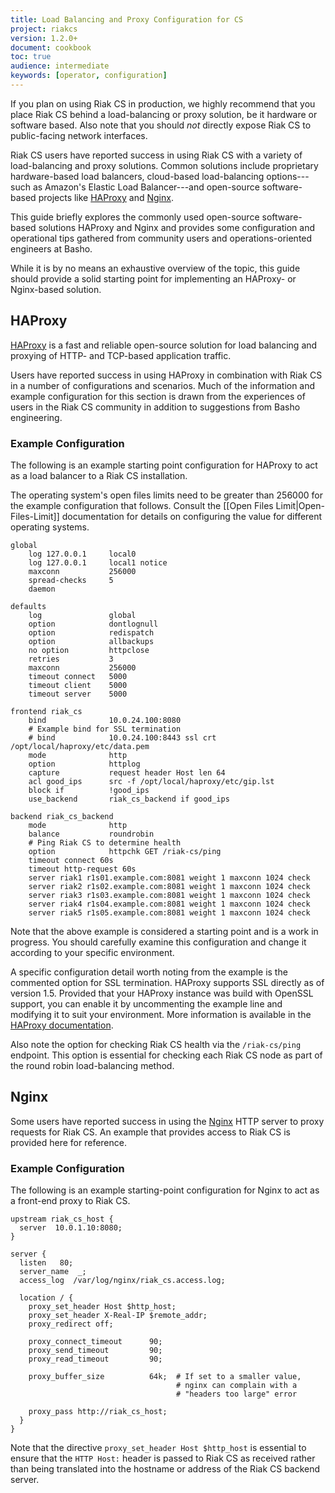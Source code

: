```yaml
---
title: Load Balancing and Proxy Configuration for CS
project: riakcs
version: 1.2.0+
document: cookbook
toc: true
audience: intermediate
keywords: [operator, configuration]
---
```


If you plan on using Riak CS in production, we highly recommend that you place Riak CS behind a load-balancing or proxy solution, be it hardware or software based. Also note that you should *not* directly expose Riak CS to public-facing
network interfaces.

Riak CS users have reported success in using Riak CS with a variety of load-balancing and proxy solutions. Common solutions include proprietary hardware-based load balancers, cloud-based load-balancing options---such as Amazon's
Elastic Load Balancer---and open-source software-based projects like [HAProxy](http://haproxy.1wt.eu/) and [Nginx](http://wiki.nginx.org/Main).

This guide briefly explores the commonly used open-source software-based
solutions HAProxy and Nginx and provides some configuration and operational
tips gathered from community users and operations-oriented engineers at Basho.

While it is by no means an exhaustive overview of the topic, this guide should
provide a solid starting point for implementing an HAProxy- or Nginx-based solution.

## HAProxy

[HAProxy](http://haproxy.1wt.eu/) is a fast and reliable open-source solution
for load balancing and proxying of HTTP- and TCP-based application traffic.

Users have reported success in using HAProxy in combination with Riak CS in a
number of configurations and scenarios. Much of the information and example configuration for this section is drawn from the experiences of users in the
Riak CS community in addition to suggestions from Basho engineering.

### Example Configuration

The following is an example starting point configuration for HAProxy to act
as a load balancer to a Riak CS installation.

<div class="info">The operating system's open files limits need to be greater than 256000 for the example configuration that follows. Consult the [[Open Files Limit|Open-Files-Limit]] documentation for details on configuring the value for different operating systems.</div>
  
```config
global
    log 127.0.0.1     local0
    log 127.0.0.1     local1 notice
    maxconn           256000
    spread-checks     5
    daemon

defaults
    log               global
    option            dontlognull
    option            redispatch
    option            allbackups
    no option         httpclose
    retries           3
    maxconn           256000
    timeout connect   5000 
    timeout client    5000 
    timeout server    5000
 
frontend riak_cs
    bind              10.0.24.100:8080
    # Example bind for SSL termination
    # bind            10.0.24.100:8443 ssl crt /opt/local/haproxy/etc/data.pem
    mode              http
    option            httplog
    capture           request header Host len 64
    acl good_ips      src -f /opt/local/haproxy/etc/gip.lst
    block if          !good_ips
    use_backend       riak_cs_backend if good_ips

backend riak_cs_backend
    mode              http
    balance           roundrobin
    # Ping Riak CS to determine health
    option            httpchk GET /riak-cs/ping 
    timeout connect 60s
    timeout http-request 60s
    server riak1 r1s01.example.com:8081 weight 1 maxconn 1024 check
    server riak2 r1s02.example.com:8081 weight 1 maxconn 1024 check
    server riak3 r1s03.example.com:8081 weight 1 maxconn 1024 check
    server riak4 r1s04.example.com:8081 weight 1 maxconn 1024 check
    server riak5 r1s05.example.com:8081 weight 1 maxconn 1024 check
```

Note that the above example is considered a starting point and is a work in progress. You should carefully examine this configuration and change it according to your specific environment.

A specific configuration detail worth noting from the example is the commented option for SSL termination. HAProxy supports SSL directly as of version 1.5. Provided that your HAProxy instance was build with OpenSSL support, you can enable it by uncommenting the example line and modifying it to suit your environment. More information is available in the [HAProxy documentation](http://cbonte.github.io/haproxy-dconv/configuration-1.5.html#5-ssl).

Also note the option for checking Riak CS health via the `/riak-cs/ping` endpoint. This option is essential for checking each Riak CS node as part of
the round robin load-balancing method.

## Nginx

Some users have reported success in using the [Nginx](http://nginx.org/) HTTP
server to proxy requests for Riak CS. An example that provides access to Riak CS is provided here for reference.

### Example Configuration

The following is an example starting-point configuration for Nginx to act as a front-end proxy to Riak CS.

```config
upstream riak_cs_host {
  server  10.0.1.10:8080;
}

server {
  listen   80;
  server_name  _;
  access_log  /var/log/nginx/riak_cs.access.log;

  location / {
    proxy_set_header Host $http_host;
    proxy_set_header X-Real-IP $remote_addr;
    proxy_redirect off;

    proxy_connect_timeout      90;
    proxy_send_timeout         90;
    proxy_read_timeout         90;

    proxy_buffer_size          64k;  # If set to a smaller value,
                                     # nginx can complain with a
                                     # "headers too large" error
      
    proxy_pass http://riak_cs_host;
  }
}
```

Note that the directive `proxy_set_header Host $http_host` is essential to
ensure that the `HTTP Host:` header is passed to Riak CS as received rather
than being translated into the hostname or address of the Riak CS backend server.
